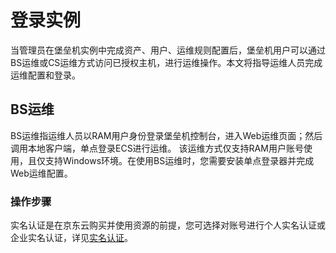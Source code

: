 # 登录实例
当管理员在堡垒机实例中完成资产、用户、运维规则配置后，堡垒机用户可以通过BS运维或CS运维方式访问已授权主机，进行运维操作。本文将指导运维人员完成运维配置和登录。
## BS运维
BS运维指运维人员以RAM用户身份登录堡垒机控制台，进入Web运维页面；然后调用本地客户端，单点登录ECS进行运维。
该运维方式仅支持RAM用户账号使用，且仅支持Windows环境。在使用BS运维时，您需要安装单点登录器并完成Web运维配置。
### 操作步骤
实名认证是在京东云购买并使用资源的前提，您可选择对账号进行个人实名认证或企业实名认证，详见[实名认证](../../../User-Service/Real-Name-Verification/Real-Name-Verification.md)。
